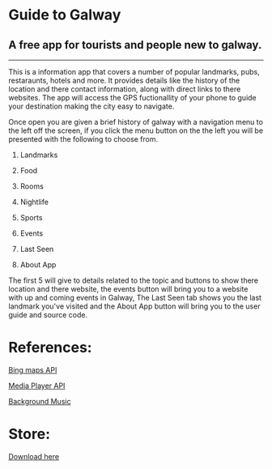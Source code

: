# Guide to Galway
## A free app for tourists and people new to galway.
----

This is a information app that covers a number of popular landmarks, pubs, restaraunts, hotels and more. It provides details like the history of the location and there contact information, along with direct links to there websites. The app will access the GPS fuctionallity of your phone to guide your destination making the city easy to navigate.

Once open you are given a brief history of galway with a navigation menu to the left off the screen, if you click the menu button on the the left you will be presented with the following to choose from.

1. Landmarks

2. Food

3. Rooms

4. Nightlife

5. Sports

6. Events

7. Last Seen

8. About App

The first 5 will give to details related to the topic and buttons to show there location and there website, the events button will bring you to a website with up and coming events in Galway, The Last Seen tab shows you the last landmark you've visited and the About App button will bring you to the user guide and source code.

# References:

[Bing maps API](https://docs.microsoft.com/en-us/windows/uwp/maps-and-location/)

[Media Player API](https://msdn.microsoft.com/en-us/library/windows/desktop/dd758070(v=vs.85).aspx)

[Background Music](http://www.bensound.com/)

# Store:

[Download here](https://www.microsoft.com/en-us/store/p/galway-guide/9ns02w2v9dlb)